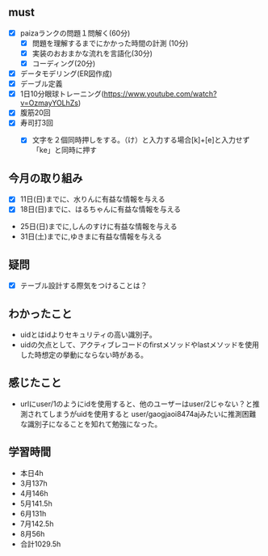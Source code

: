 
## must
- [x] paizaランクの問題１問解く(60分)
  - [x] 問題を理解するまでにかかった時間の計測 (10分)
  - [x] 実装のおおまかな流れを言語化(30分)
  - [x] コーディング(20分)
- [x]  データモデリング(ER図作成)
- [x] デーブル定義  
- [x] 1日10分眼球トレーニング(https://www.youtube.com/watch?v=OzmayYOLhZs)
- [x] 腹筋20回
- [x] 寿司打3回
  - [x] 文字を２個同時押しをする。（け）と入力する場合[k]+[e]と入力せず「ke」と同時に押す
     

     
## 今月の取り組み
- [x] 11日(日)までに、水りんに有益な情報を与える
- [x] 18日(日)までに、はるちゃんに有益な情報を与える　
- 25日(日)までに,しんのすけに有益な情報を与える
- 31日(土)までに,ゆきまに有益な情報を与える


## 疑問
 - [x] テーブル設計する際気をつけることは？

## わかったこと
- uidとはidよりセキュリティの高い識別子。
- uidの欠点として、アクティブレコードのfirstメソッドやlastメソッドを使用した時想定の挙動にならない時がある。

## 感じたこと
-  urlにuser/1のようにidを使用すると、他のユーザーはuser/2じゃない？と推測されてしまうがuidを使用すると
user/gaogjaoi8474ajみたいに推測困難な識別子になることを知れて勉強になった。
  

## 学習時間
  - 本日4h
  - 3月137h
  - 4月146h
  - 5月141.5h
  - 6月131h
  - 7月142.5h
  - 8月56h
  - 合計1029.5h
    




